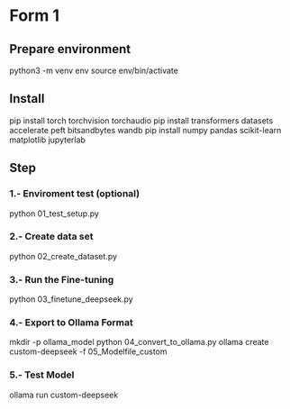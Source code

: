 # Form 1

## Prepare environment
python3 -m venv env
source env/bin/activate

## Install
pip install torch torchvision torchaudio
pip install transformers datasets accelerate peft bitsandbytes wandb
pip install numpy pandas scikit-learn matplotlib jupyterlab

## Step

### 1.- Enviroment test (optional) 
python 01_test_setup.py

### 2.- Create data set 
python 02_create_dataset.py

### 3.- Run the Fine-tuning
python 03_finetune_deepseek.py

### 4.- Export to Ollama Format
mkdir -p ollama_model
python 04_convert_to_ollama.py
ollama create custom-deepseek -f 05_Modelfile_custom

### 5.- Test Model
ollama run custom-deepseek